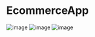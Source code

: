 # EcommerceApp

![image](https://user-images.githubusercontent.com/58507582/169662834-0cd408f0-eb45-4cf9-a38e-01018ded51bb.png)
![image](https://user-images.githubusercontent.com/58507582/169662861-f285be25-c79d-4cf0-8618-134d498c3b8d.png)
![image](https://user-images.githubusercontent.com/58507582/169662886-6cf99bea-847c-4604-bf37-e493da7d5945.png)
